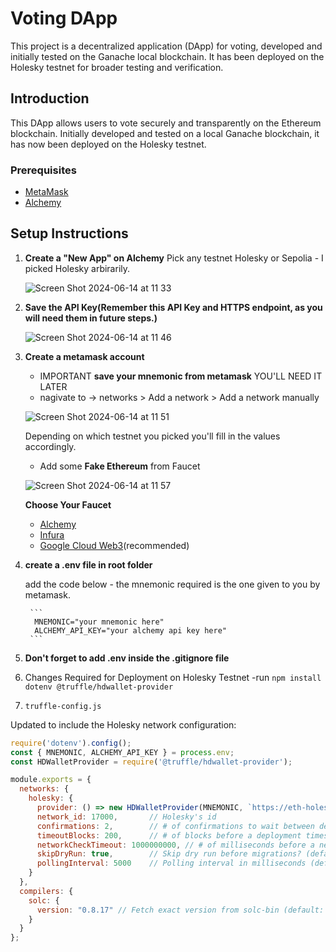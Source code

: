 # Voting DApp

This project is a decentralized application (DApp) for voting, developed and initially tested on the Ganache local blockchain. It has been deployed on the Holesky testnet for broader testing and verification.

## Introduction

This DApp allows users to vote securely and transparently on the Ethereum blockchain. Initially developed and tested on a local Ganache blockchain, it has now been deployed on the Holesky testnet.

### Prerequisites
- [MetaMask](https://chromewebstore.google.com/detail/metamask/nkbihfbeogaeaoehlefnkodbefgpgknn)
- [Alchemy](https://dashboard.alchemy.com/)



## Setup Instructions

1. **Create a "New App" on Alchemy**
    Pick any testnet Holesky or Sepolia - I picked Holesky arbirarily.
   
   ![Screen Shot 2024-06-14 at 11 33](https://github.com/Sequence-94/election-app/assets/53806574/19263ea3-8bbc-48c7-bb5b-a9a587ab05fe)
   
3. **Save the API Key(Remember this API Key and HTTPS endpoint, as you will need them in future steps.)**
   
   ![Screen Shot 2024-06-14 at 11 46](https://github.com/Sequence-94/election-app/assets/53806574/b42926ac-01cb-441c-9f8e-e586dac95ddd)


5. **Create a metamask account**
   - IMPORTANT **save your mnemonic from metamask** YOU'LL NEED IT LATER
   - nagivate to -> networks > Add a network > Add a network manually
   
   ![Screen Shot 2024-06-14 at 11 51](https://github.com/Sequence-94/election-app/assets/53806574/0dab21c3-0607-4fd3-a9a6-2ee1556f407b)

    Depending on which testnet you picked you'll fill in the values accordingly.

   - Add some **Fake Ethereum** from Faucet
   
   ![Screen Shot 2024-06-14 at 11 57](https://github.com/Sequence-94/election-app/assets/53806574/fd927760-c2d2-4e51-a3b8-65e2bb92297c)


   **Choose Your Faucet**
   - [Alchemy](https://www.alchemy.com/faucets)
   - [Infura](https://www.infura.io/faucet/sepolia)
   - [Google Cloud Web3](https://cloud.google.com/application/web3/)(recommended)
     
6. **create a .env file in root folder**

   add the code below - the mnemonic required is the one given to you by metamask.
   
        ```
         MNEMONIC="your mnemonic here"
         ALCHEMY_API_KEY="your alchemy api key here"
        ```

7. **Don't forget to add .env inside the .gitignore file**

8. Changes Required for Deployment on Holesky Testnet
   -run ```npm install dotenv @truffle/hdwallet-provider```

9. `truffle-config.js`

Updated to include the Holesky network configuration:
```javascript
require('dotenv').config();
const { MNEMONIC, ALCHEMY_API_KEY } = process.env;
const HDWalletProvider = require('@truffle/hdwallet-provider');

module.exports = {
  networks: {
    holesky: {
      provider: () => new HDWalletProvider(MNEMONIC, `https://eth-holesky.alchemyapi.io/v2/${ALCHEMY_API_KEY}`),
      network_id: 17000,       // Holesky's id
      confirmations: 2,        // # of confirmations to wait between deployments. (default: 0)
      timeoutBlocks: 200,      // # of blocks before a deployment times out  (minimum/default: 50)
      networkCheckTimeout: 1000000000, // # of milliseconds before a network check times out
      skipDryRun: true,        // Skip dry run before migrations? (default: false for public nets )
      pollingInterval: 5000    // Polling interval in milliseconds (default: 4000)
    }
  },
  compilers: {
    solc: {
      version: "0.8.17" // Fetch exact version from solc-bin (default: truffle's version)
    }
  }
};
```
